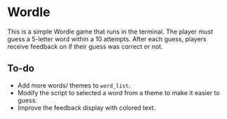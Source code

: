 # Wordle  

This is a simple Wordle game that runs in the terminal. The player must guess a 5-letter word within a 10 attempts. After each guess, players receive feedback on if their guess was correct or not.

## To-do
- Add more words/ themes to `word_list`.
- Modify the script to selected a word from a theme to make it easier to guess.
- Improve the feedback display with colored text.